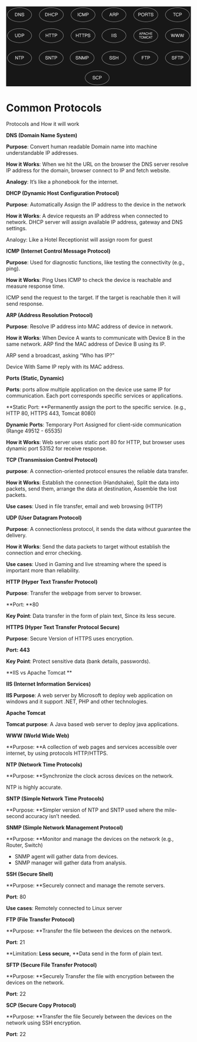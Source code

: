 ![reference](https://github.com/allwinrajan/Common-Protocols/blob/58fa804c73a6769c5e9fd66e35f77784cd060830/Comman%20Protocols%20diagram.png)

# Common Protocols

Protocols and How it will work 

**DNS (Domain Name System)** 

**Purpose**: Convert human readable Domain name into machine understandable IP addresses. 

**How it Works**: When we hit the URL on the browser the DNS server resolve IP address for the domain, browser connect to IP and fetch website. 

**Analogy**: It’s like a phonebook for the internet. 



**DHCP (Dynamic Host Configuration Protocol)** 

**Purpose**: Automatically Assign the IP address to the device in the network 

**How it Works**: A device requests an IP address when connected to network. DHCP server will assign available IP address, gateway and DNS settings. 

Analogy: Like a Hotel Receptionist will assign room for guest 



**ICMP (Internet Control Message Protocol)** 

**Purpose**: Used for diagnostic functions, like testing the connectivity (e.g., ping). 

**How it Works**: Ping Uses ICMP to check the device is reachable and measure response time. 

ICMP send the request to the target. If the target is reachable then it will send response. 



**ARP (Address Resolution Protocol)** 

**Purpose**: Resolve IP address into MAC address of device in network. 

**How it Works**: When Device A wants to communicate with Device B in the same network. ARP find the MAC address of Device B using its IP. 

ARP send a broadcast, asking “Who has IP?” 

Device With Same IP reply with its MAC address. 



**Ports (Static, Dynamic)** 

**Ports**: ports allow multiple application on the device use same IP for communication. Each port corresponds specific services or applications. 

**Static Port: **Permanently assign the port to the specific service. (e.g., HTTP 80, HTTPS 443, Tomcat 8080) 

**Dynamic Ports**: Temporary Port Assigned for client-side communication (Range 49512 - 65535)  

**How it Works**: Web server uses static port 80 for HTTP, but browser uses dynamic port 53152 for receive response. 



**TCP (Transmission Control Protocol)** 

**purpose**: A connection-oriented protocol ensures the reliable data transfer. 

**How it Works**: Establish the connection (Handshake), Split the data into packets, send them, arrange the data at destination, Assemble the lost packets. 

**Use cases**: Used in file transfer, email and web browsing (HTTP) 



**UDP (User Datagram Protocol)** 

**Purpose**: A connectionless protocol, it sends the data without guarantee the delivery. 

**How it Works**: Send the data packets to target without establish the connection and error checking.  

**Use cases**: Used in Gaming and live streaming where the speed is important more than reliability. 



**HTTP (Hyper Text Transfer Protocol)** 

**Purpose**: Transfer the webpage from server to browser.  

**Port: **80 

**Key Point**: Data transfer in the form of plain text, Since its less secure. 

**HTTPS (Hyper Text Transfer Protocol Secure)** 

**Purpose**: Secure Version of HTTPS uses encryption.  

**Port: 443** 

**Key Point**: Protect sensitive data (bank details, passwords). 



**IIS vs Apache Tomcat ** 

**IIS (Internet Information Services)** 

**IIS Purpose**: A web server by Microsoft to deploy web application on windows and it support .NET, PHP and other technologies. 



**Apache Tomcat** 

**Tomcat purpose**: A Java based web server to deploy java applications. 

**WWW (World Wide Web)** 

**Purpose: **A collection of web pages and services accessible over internet, by using protocols HTTP/HTTPS. 



**NTP (Network Time Protocols)** 

**Purpose: **Synchronize the clock across devices on the network. 

NTP is highly accurate. 



**SNTP (Simple Network Time Protocols)** 

**Purpose: **Simpler version of NTP and SNTP used where the mile-second accuracy isn’t needed. 

**SNMP (Simple Network Management Protocol)** 

**Purpose: **Monitor and manage the devices on the network (e.g., Router, Switch) 

- SNMP agent will gather data from devices. 
- SNMP manager will gather data from analysis. 


**SSH (Secure Shell)** 

**Purpose: **Securely connect and manage the remote servers. 

**Port**: 80 

**Use cases**: Remotely connected to Linux server 



**FTP (File Transfer Protocol)** 

**Purpose: **Transfer the file between the devices on the network. 

**Port**: 21  

**Limitation: **Less secure,** **Data send in the form of plain text. 



**SFTP (Secure File Transfer Protocol)** 

**Purpose: **Securely Transfer the file with encryption between the devices on the network. 

**Port**: 22  



**SCP (Secure Copy Protocol)** 

**Purpose: **Transfer the file Securely between the devices on the network using SSH encryption. 

**Port**: 22  

